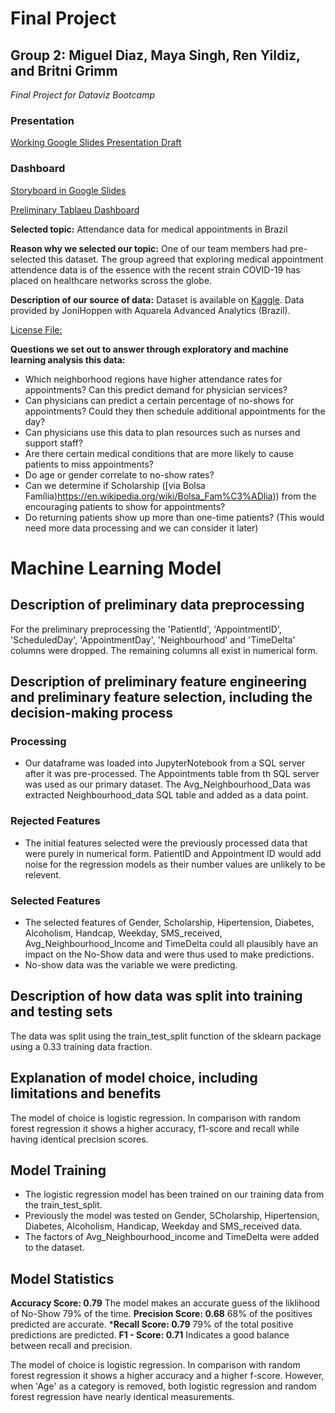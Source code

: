 # Final Project
## Group 2: Miguel Diaz, Maya Singh, Ren Yildiz, and Britni Grimm
*Final Project for Dataviz Bootcamp*

### Presentation
[Working Google Slides Presentation Draft](https://docs.google.com/presentation/d/1KQvsMLWR1pu0SqHGXU11xStyfQeG35imJ3Y69KPRyFs/edit#slide=id.gc56ac6f202_2_5)

### Dashboard
[Storyboard in Google Slides](https://docs.google.com/presentation/d/1yOO8OgxVIXWpHmmV2ujA7bumW2M0-66zk7i5WoHMizA/edit#slide=id.gc397379e9a_0_118)

[Preliminary Tablaeu Dashboard](https://public.tableau.com/profile/britni.grimm#!/vizhome/BrazilPublicHealthData/Dashboard1?publish=yes)

**Selected topic:** Attendance data for medical appointments in Brazil

**Reason why we selected our topic:** One of our team members had pre-selected this dataset. The group agreed that exploring medical appointment attendence data is of the essence with the recent strain COVID-19 has placed on healthcare networks scross the globe.

**Description of our source of data:** Dataset is available on [Kaggle](https://www.kaggle.com/joniarroba/noshowappointments). Data provided by JoniHoppen with Aquarela Advanced Analytics (Brazil).

[License File:](https://www.kaggle.com/joniarroba/noshowappointments)

**Questions we set out to answer through exploratory and machine learning analysis this data:**
- Which neighborhood regions have higher attendance rates for appointments? Can this predict demand for physician services?
- Can physicians can predict a certain percentage of no-shows for appointments? Could they then schedule additional appointments for the day?
- Can physicians use this data to plan resources such as nurses and support staff?
- Are there certain medical conditions that are more likely to cause patients to miss appointments?
- Do age or gender correlate to no-show rates?
- Can we determine if Scholarship ([via Bolsa Família)https://en.wikipedia.org/wiki/Bolsa_Fam%C3%ADlia)) from the encouraging patients to show for appointments?
- Do returning patients show up more than one-time patients? (This would need more data processing and we can consider it later)

# Machine Learning Model
## Description of preliminary data preprocessing
For the preliminary preprocessing the 'PatientId', 'AppointmentID', 'ScheduledDay', 'AppointmentDay', 'Neighbourhood' and 'TimeDelta' columns were dropped. The remaining columns all exist in numerical form. 

## Description of preliminary feature engineering and preliminary feature selection, including the decision-making process
### Processing
- Our dataframe was loaded into JupyterNotebook from a SQL server after it was pre-processed. The Appointments table from th SQL server was used as our primary dataset. The Avg_Neighbourhood_Data was extracted Neighbourhood_data SQL table and added as a data point. 

### Rejected Features
- The initial features selected were the previously processed data that were purely in numerical form. PatientID and Appointment ID would add noise for the regression models as their number values are unlikely to be relevent.  

### Selected Features
- The selected features of Gender,	Scholarship,	Hipertension,	Diabetes,	Alcoholism,	Handcap, Weekday,	SMS_received, Avg_Neighbourhood_Income and TimeDelta could all plausibly have an impact on the No-Show data and were thus used to make predictions.
- No-show	data was the variable we were predicting.

## Description of how data was split into training and testing sets
The data was split using the train_test_split function of the sklearn package using a 0.33 training data fraction.

## Explanation of model choice, including limitations and benefits
The model of choice is logistic regression. In comparison with random forest regression it shows a higher accuracy, f1-score and recall while having identical precision scores. 

## Model Training
- The logistic regression model has been trained on our training data from the train_test_split.
- Previously the model was tested on Gender, SCholarship, Hipertension, Diabetes, Alcoholism, Handicap, Weekday and SMS_received data.
- The factors of Avg_Neighbourhood_income and TimeDelta were added to the dataset. 

## Model Statistics
**Accuracy Score: 0.79**
The model makes an accurate guess of the liklihood of No-Show 79% of the time. 
**Precision Score: 0.68**
68% of the positives predicted are accurate.
***Recall Score: 0.79**
79% of the total positive predictions are predicted.
**F1 - Score: 0.71**
Indicates a good balance between recall and precision. 

The model of choice is logistic regression. In comparison with random forest regression it shows a higher accuracy and a higher f-score. 
However, when 'Age' as a category is removed, both logistic regression and random forest regression have nearly identical measurements.


